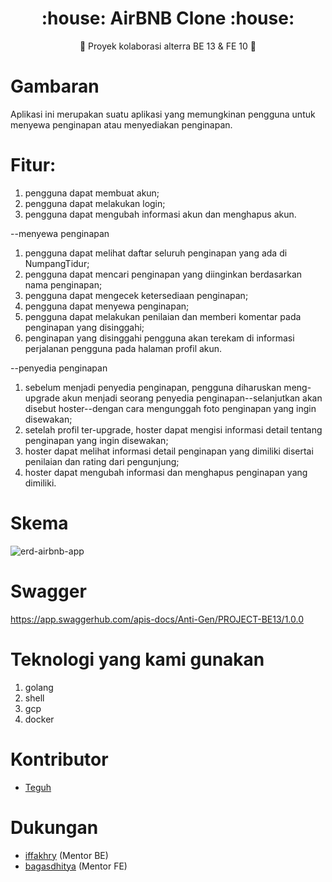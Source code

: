 <h1 align="center">:house: AirBNB Clone :house:</h1>

<p align="center">
   💫 Proyek kolaborasi alterra BE 13 & FE 10 💫
</div>

# Gambaran

Aplikasi ini merupakan suatu aplikasi yang memungkinan pengguna untuk menyewa penginapan atau menyediakan penginapan.

# Fitur:

1. pengguna dapat membuat akun;
2. pengguna dapat melakukan login;
3. pengguna dapat mengubah informasi akun dan menghapus akun.

--menyewa penginapan

1. pengguna dapat melihat daftar seluruh penginapan yang ada di NumpangTidur;
2. pengguna dapat mencari penginapan yang diinginkan berdasarkan nama penginapan;
3. pengguna dapat mengecek ketersediaan penginapan;
4. pengguna dapat menyewa penginapan;
5. pengguna dapat melakukan penilaian dan memberi komentar pada penginapan yang disinggahi;
6. penginapan yang disinggahi pengguna akan terekam di informasi perjalanan pengguna pada halaman profil akun.

--penyedia penginapan

1. sebelum menjadi penyedia penginapan, pengguna diharuskan meng-upgrade akun menjadi seorang penyedia penginapan--selanjutkan akan disebut hoster--dengan cara mengunggah foto penginapan yang ingin disewakan;
2. setelah profil ter-upgrade, hoster dapat mengisi informasi detail tentang penginapan yang ingin disewakan;
3. hoster dapat melihat informasi detail penginapan yang dimiliki disertai penilaian dan rating dari pengunjung;
4. hoster dapat mengubah informasi dan menghapus penginapan yang dimiliki.

# Skema

![erd-airbnb-app](https://github.com/TeguhPutra16/Airbnb-Cloned-Project/blob/main/ERD.jpg)

# Swagger

https://app.swaggerhub.com/apis-docs/Anti-Gen/PROJECT-BE13/1.0.0

# Teknologi yang kami gunakan

1. golang
2. shell
3. gcp
4. docker



# Kontributor

- [Teguh](https://github.com/TeguhPutra16)


# Dukungan

- [iffakhry](https://github.com/iffakhry) (Mentor BE)
- [bagasdhitya](https://github.com/BagasAlterra) (Mentor FE)
